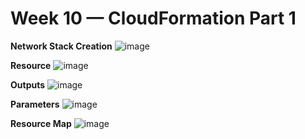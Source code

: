 # Week 10 — CloudFormation Part 1

**Network Stack Creation**
![image](https://user-images.githubusercontent.com/125532497/234277266-28d486f2-52ae-4a90-9e1f-4d51f3849c6a.png)

**Resource**
![image](https://user-images.githubusercontent.com/125532497/234277323-7fc0d7d7-dc47-4b91-801c-0abbf672b9da.png)

**Outputs**
![image](https://user-images.githubusercontent.com/125532497/234277407-2755dbe0-14af-4d9e-9a3b-e9ee22a45d73.png)

**Parameters**
![image](https://user-images.githubusercontent.com/125532497/234277561-978ad072-2cc8-432c-a314-277962121179.png)

**Resource Map**
![image](https://user-images.githubusercontent.com/125532497/234277736-734db3ba-e27d-4ee9-8d4a-c02c1e6b1ee4.png)

